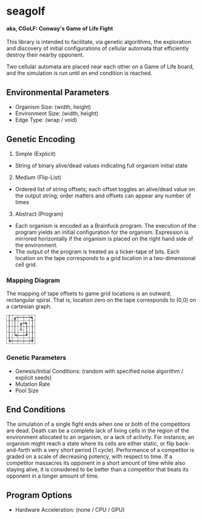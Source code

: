 # seagolf
#### aka, CGoLF: Conway's Game of Life Fight

This library is intended to facilitate, via genetic algorithms, the exploration and discovery of initial configurations of cellular automata that efficiently destroy their nearby opponent. 

Two cellular automata are placed near each other on a Game of Life board, and the simulation is run until an end condition is reached.

## Environmental Parameters
* Organism Size: (width, height)
* Environment Size: (width, height)
* Edge Type: (wrap / void)

## Genetic Encoding
1. Simple (Explicit)
  * String of binary alive/dead values indicating full organism initial state
2. Medium (Flip-List)
  * Ordered list of string offsets; each offset toggles an alive/dead value on the output string; order matters and offsets can appear any number of times
3. Abstract (Program)
  * Each organism is encoded as a Brainfuck program. The execution of the program yields an initial configuration for the organism. Expression is mirrored horizontally if the organism is placed on the right hand side of the environment.
  * The output of the program is treated as a ticker-tape of bits. Each location on the tape corresponds to a grid location in a two-dimensional cell grid.
  
### Mapping Diagram
The mapping of tape offsets to game grid locations is an outward, rectangular spiral. That is, location zero on the tape corresponds to (0,0) on a cartesian graph.

![alt text](https://github.com/Trylobot/seagolf/raw/master/docs/images/tape_to_grid_mapping.png "Ticker-Tape to Grid Location Mapping")

### Genetic Parameters
* Genesis/Initial Conditions: (random with specified noise algorithm / explicit seeds)
* Mutation Rate
* Pool Size

## End Conditions
The simulation of a single fight ends when one or both of the competitors are dead. Death can be a complete lack of living cells in the region of the environment allocated to an organism, or a lack of activity. For instance, an organism might reach a state where its cells are either static, or flip back-and-forth with a very short period (1 cycle). Performance of a competitor is graded on a scale of decreasing potency, with respect to time. If a competitor massacres its opponent in a short amount of time while also staying alive, it is considered to be better than a competitor that beats its opponent in a longer amount of time.

## Program Options
* Hardware Acceleration: (none / CPU / GPU)
